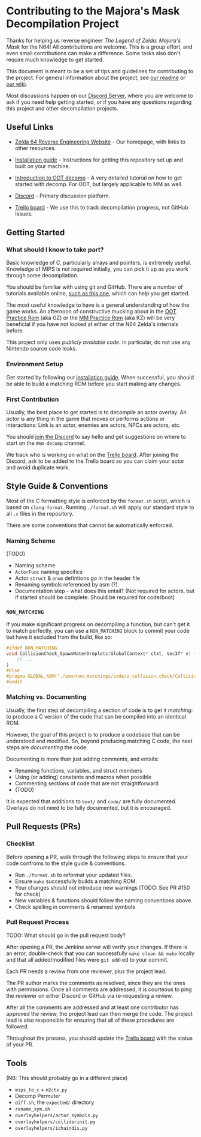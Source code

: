 Contributing to the Majora's Mask Decompilation Project
=======================================================

Thanks for helping us reverse engineer *The Legend of Zelda: Majora's Mask* for the N64! 
All contributions are welcome. This is a group effort, and even small contributions can make a difference. Some tasks also don't require much knowledge to get started.

This document is meant to be a set of tips and guidelines for contributing to the project.
For general information about the project, see [our readme](https://github.com/zeldaret/mm/blob/master/README.md) or [our wiki](https://github.com/zeldaret/mm/wiki).

Most discussions happen on our [Discord Server](https://discord.zelda64.dev), where you are welcome to ask if you need help getting started, or if you have any questions regarding this project and other decompilation projects.


Useful Links
------------

- [Zelda 64 Reverse Engineering Website](https://zelda64.dev/) - Our homepage, with links to other resources.
- [Installation guide](https://github.com/zeldaret/mm/wiki/Installation) - Instructions for getting this repository set up and built on your machine.
- [Introduction to OOT decomp](https://github.com/zeldaret/oot/blob/master/docs/tutorial/contents.md) - A very detailed tutorial on how to get started with decomp. For OOT, but largely applicable to MM as well.

- [Discord](https://discord.zelda64.dev/) - Primary discussion platform.
- [Trello board](https://trello.com/b/ruxw9n6m/majoras-mask-decompilation) - We use this to track decompilation progress, not GitHub Issues.

Getting Started
---------------

### What should I know to take part?

Basic knowledge of C, particularly arrays and pointers, is extremely useful. Knowledge of MIPS is not required initially, you can pick it up as you work through some decompilation.

You should be familiar with using git and GitHub. There are a number of tutorials available online, [such as this one](https://github.com/firstcontributions/first-contributions), which can help you get started.

The most useful knowledge to have is a general understanding of how the game works. An afternoon of constructive mucking about in the [OOT Practice Rom](http://practicerom.com/) (aka GZ) or the [MM Practice Rom](https://kz.zeldacodes.org/) (aka KZ) will be very beneficial if you have not looked at either of the N64 Zelda's internals before.

This project only uses *publicly available code*. In particular, do not use any Nintendo source code leaks.

### Environment Setup

Get started by following our [installation guide](https://github.com/zeldaret/mm/wiki/Installation).
When successful, you should be able to build a matching ROM before you start making any changes.

### First Contribution

Usually, the best place to get started is to decompile an actor overlay. 
An *actor* is any thing in the game that moves or performs actions or interactions: Link is an actor, enemies are actors, NPCs are actors, etc.

You should [join the Discord](https://discord.zelda64.dev/) to say hello and get suggestions on where to start on the `#mm-decomp` channel.

We track who is working on what on the [Trello board](https://trello.com/b/ruxw9n6m/majoras-mask-decompilation).
After joining the Discord, ask to be added to the Trello board so you can claim your actor and avoid duplicate work.

Style Guide & Conventions
-------------------------

Most of the C formatting style is enforced by the `format.sh` script, which is based on `clang-format`.
Running `./format.sh` will apply our standard style to all `.c` files in the repository.

There are some conventions that cannot be automatically enforced.

### Naming Scheme

(TODO)
- Naming scheme
- `ActorFunc` naming specifics
- Actor `struct` & `enum` defintions go in the header file
- Renaming symbols referenced by asm (?)
- Documentation step - what does this entail? (Not required for actors, but if started should be complete. Should be required for code/boot)

### `NON_MATCHING`

If you make significant progress on decompiling a function, but can't get it to match perfectly, you can use a `NON_MATCHING` block to commit your code but have it excluded from the build, like so:

```c
#ifdef NON_MATCHING
void CollisionCheck_SpawnWaterDroplets(GlobalContext* ctxt, Vec3f* v) {
    // ... 
}
#else
#pragma GLOBAL_ASM("./asm/non_matchings/code/z_collision_check/CollisionCheck_SpawnWaterDroplets.asm")
#endif
```

### Matching vs. Documenting

Usually, the first step of decompiling a section of code is to get it *matching*: to produce a C version of the code that can be compiled into an identical ROM.

However, the goal of this project is to produce a codebase that can be understood and modified.
So, beyond producing matching C code, the next steps are *documenting* the code.

Documenting is more than just adding comments, and entails:

- Renaming functions, variables, and struct members
- Using (or adding) constants and macros when possible
- Commenting sections of code that are not straightforward
- (TODO)

It is expected that additions to `boot/` and `code/` are fully documented.
Overlays do not need to be fully documented, but it is encouraged.

Pull Requests (PRs)
-------------------

### Checklist

Before opening a PR, walk through the following steps to ensure that your code confroms to the style guide & conventions.

- Run `./format.sh` to reformat your updated files.
- Ensure `make` successfully builds a matching ROM.
- Your changes should not introduce new warnings (TODO: See PR #150 for check)
- New variables & functions should follow the naming conventions above.
- Check spelling in comments & renamed symbols

### Pull Request Process

TODO: What should go in the pull request body?

After opening a PR, the Jenkins server will verify your changes.
If there is an error, double-check that you can successfully `make clean && make` locally and that all added/modified files were `git add`-ed to your commit.

Each PR needs a review from one reviewer, plus the project lead.

The PR author marks the comments as resolved, since they are the ones with permissions.
Once all comments are addressed, it is courteous to ping the reviewer on either Discord or GitHub via re-requesting a review.

After all the comments are addressed and at least one contributor has approved the review, the project lead can then merge the code.
The project lead is also responsible for ensuring that all of these procedures are followed.

Throughout the process, you should update the [Trello board](https://trello.com/b/ruxw9n6m/majoras-mask-decompilation) with the status of your PR.

Tools
-----

(NB: This should probably go in a different place)

- `mips_to_c` + `m2ctx.py`
- Decomp Permuter
- `diff.sh`, the `expected/` directory
- `rename_sym.sh`
- `overlayhelpers/actor_symbols.py` 
- `overlayhelpers/colliderinit.py`
- `overlayhelpers/ichaindis.py`

